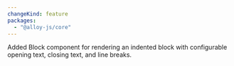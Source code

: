 ```yaml
---
changeKind: feature
packages:
  - "@alloy-js/core"
---
```


Added Block component for rendering an indented block with configurable opening text, closing text, and line breaks.